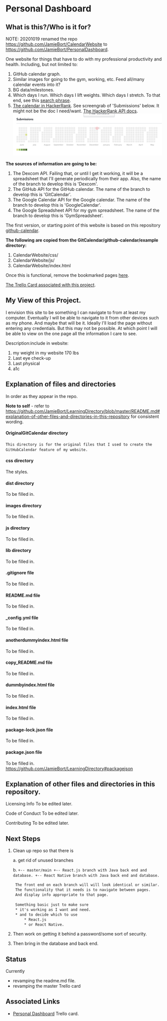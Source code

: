# Personal Dashboard

## What is this?/Who is it for?
NOTE: 20201019 renamed the repo https://github.com/JamieBort/CalendarWebsite to https://github.com/JamieBort/PersonalDashboard.

One website for things that have to do with my professional productivity and health. Including, but not limited to:
1. GitHub calendar graph.
2. Similar images for going to the gym, working, etc. Feed all/many calendar events into it?
3. BG data/milestones.
4. Which days I run. Which days I lift weights. Which days I stretch. To that end, see this [search phrase](https://calendar.google.com/calendar/r/search?q=Export%20calendar%20to%20csv%20-%20look%20at%20trends).
5. [The calendar in HackerRank](https://www.hackerrank.com/jamiebort). See screengrab of 'Submissions' below. It might not be the doc I need/want. [The HackerRank API docs](https://www.hackerrank.com/work/apidocs#!/Introduction/options_intro_api).
![HackerRankCalendar](https://github.com/JamieBort/CalendarWebsite/blob/master/images/HackerRankCalendarGraph)

**The sources of information are going to be:**
1. The Dexcom API. Failing that, or until I get it working, it will be a spreadsheet that I'll generate periodically from their app. Also, the name of the branch to develop this is 'Dexcom'.
2. The GitHub API for the GitHub calendar. The name of the branch to develop this is 'GitCalendar'.
3. The Google Calendar API for the Google calendar. The name of the branch to develop this is 'GoogleCalendar'.
4. The Google Spreadsheet API for my gym spreadsheet. The name of the branch to develop this is 'GymSpreadsheet'.

The first version, or starting point of this website is based on this repository [github-calendar](https://github.com/IonicaBizau/github-calendar).

**The following are copied from the GitCalendar/github-calendar/example directory:**
1. CalendarWebsite/css/
2. CalendarWebsite/js/
3. CalendarWebsite/index.html

Once this is functional, remove the bookmarked pages [here](chrome://bookmarks/?id=1558).

[The Trello Card associated with this project](https://trello.com/c/XdNG65rY/154-calendarwebsite).

## My View of this Project.
I envision this site to be something I can navigate to from at least my computer. Eventually I will be able to navigate to it from other devices such as my phone. And maybe that will be it. Ideally I'll load the page without entering any credentials. But this may not be possible. At which point I will be able to view on the one page all the information I care to see.

Description:include in website:
1. my weight in my website 170 lbs
2. Last eye check-up
3. Last physical
4. a1c

## Explanation of files and directories
In order as they appear in the repo.

**Note to self** - refer to https://github.com/JamieBort/LearningDirectory/blob/master/README.md#explanation-of-other-files-and-directories-in-this-repository for consistent wording.

#### OriginalGitCalendar   directory
`This directory is for the original files that I used to create the GitHubCalendar feature of my website.`

#### css                   directory
The styles.

#### dist                  directory
To be filled in.

#### images                directory
To be filled in.

#### js                    directory
To be filled in.

#### lib                   directory
To be filled in.

#### .gitignore            file
To be filled in.

#### README.md             file
To be filled in.

#### _config.yml           file
To be filled in.

#### anotherdummyindex.html file
To be filled in.

#### copy_README.md        file
To be filled in.

#### dummbyindex.html file
To be filled in.

#### index.html file
To be filled in.

#### package-lock.json file
To be filled in.

#### package.json file
To be filled in.
    https://github.com/JamieBort/LearningDirectory#packagejson

## Explanation of other files and directories in this repository.

Licensing Info
To be edited later.

Code of Conduct
To be edited later.

Contributing
To be edited later.

## Next Steps
1.
    Clean up repo so that there is 

    a.
        get rid of unused branches

    b.
       ```
        +-- master/main
            +-- React.js branch with Java back end and database.
            +-- React Native branch with Java back end and database.
        ```

        The front end on each branch will will look identical or similar.
        The functionality that it needs is to navigate between pages.
        And display info appropriate to that page.

        Something basic just to make sure
        * it's working as I want and need.
        * and to decide which to use
            * React.js
            * or React Native.

2.
    Then work on getting it behind a password/some sort of security.

3.
    Then bring in the database and back end.

## Status
Currently 
* revamping the readme.md file.
* revamping the master Trello card

## Associated Links
* [Personal Dashboard](https://trello.com/c/XdNG65rY/154-personal-dashboard) Trello card.